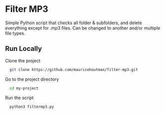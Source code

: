 
# Filter MP3

Simple Python script that checks all folder & subfolders, and delete everything except for .mp3 files. Can be changed to another and/or multiple file types.




## Run Locally

Clone the project

```bash
  git clone https://github.com/mauricehoutman/filter-mp3.git
```

Go to the project directory

```bash
  cd my-project
```

Run the script

```bash
  python3 filtermp3.py
```

